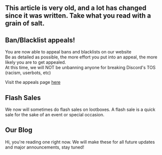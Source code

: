 ## **This article is very old, and a lot has changed since it was written. Take what you read with a grain of salt.**

## Ban/Blacklist appeals!

You are now able to appeal bans and blacklists on our website  
Be as detailed as possible, the more effort you put into an appeal, the more likely you are to get appealed.  
At this time, we will NOT be unbanning anyone for breaking Discord's TOS (racism, userbots, etc)

Visit the appeals page [here](https://dankmemer.lol/appeals)

## Flash Sales
We now will sometimes do flash sales on lootboxes.
A flash sale is a quick sale for the sake of an event or special occasion.

## Our Blog
Hi, you're reading one right now. 
We will make these for all future updates and major announcements, stay tuned!
